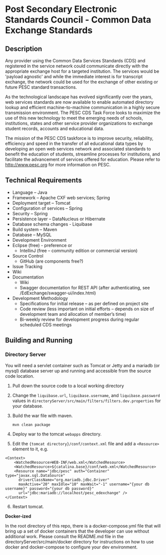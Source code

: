 # Post Secondary Electronic Standards Council - Common Data Exchange Standards

## Description
Any provider using the Common Data Services Standards (CDS) and registered in the service network could communicate directly with the appropriate exchange host for a targeted institution. The services would be 'payload agnostic' and while the immediate interest is for transcript exchange, the network could be used for the exchange of other existing or future PESC standard transactions.

As the technological landscape has evolved significantly over the years, web services standards are now available to enable automated directory lookup and efficient machine-to-machine communication in a highly secure transmission environment. The PESC CDS Task Force looks to maximize the use of this new technology to meet the emerging needs of schools, institutions, states and other service provider organizations to exchange student records, accounts and educational data.

The mission of the PESC CDS taskforce is to improve security, reliability, efficiency and speed in the transfer of all educational data types by developing an open web services network and associated standards to benefit the education of students, streamline processes for institutions, and facilitate the advancement of services offered for education.  Please refer to http://www.pesc.org for more information on PESC.

## Technical Requirements
-  Language – Java
-  Framework – Apache CXF web services; Spring
-  Deployment target – Tomcat
-  Configuration of services – Spring
-  Security – Spring
-  Persistence layer – DataNucleus or Hibernate
-  Database schema changes - Liquibase
-  Build system – Maven
-  Database – MySQL 
-  Development Environment
-  Eclipse (free) - preference or
     - IntellinJ (free – community edition or commercial version)
-  Source Control
     - GitHub (are components free?)
-  Issue Tracking
-  Wiki
-  Documentation
     - Wiki
     - Swagger documentation for REST API (after authenticating, see <baseURL>/EdExchange/swagger-ui/index.html)
-  Development Methodology
     - Specifications for initial release – as per defined on project site
     - Code review (less important on initial efforts – depends on size of development team and allocation of member’s time)
     - Bi-weekly review for development progress during regular scheduled CDS meetings

## Building and Running

### Directory Server

You will need a servlet container such as Tomcat or Jetty and a mariadb (or mysql) database server up and running and accessible from the source code location.

1. Pull down the source code to a local working directory
2. Change the `liquibase.url`, `liquibase.username`, and `liquibase.password` values in `directoryServer/src/main/filters/filters.dev.properties` for your database.
3. Build the war file with maven.

    `mvn clean package`
4. Deploy war to the tomcat `webapps` directory.
5. Edit the `{tomcat directory}/conf/context.xml` file and add a `<Resource>` element to it, e.g.

```
<Context>
    <WatchedResource>WEB-INF/web.xml</WatchedResource>
    <WatchedResource>${catalina.base}/conf/web.xml</WatchedResource>
    <Resource name="jdbc/pesc" auth="Container" type="javax.sql.DataSource"
      driverClassName="org.mariadb.jdbc.Driver"
      maxActive="20" maxIdle="10" maxWait="-1" username="{your db username}" password="{your db password}"
      url="jdbc:mariadb://localhost/pesc_edexchange" />
</Context>
```
6. Restart tomcat.


**Docker-ized**

In the root directory of this repo, there is a docker-compose.yml file that will bring up a set of docker containers
that the developer can use without additional work. Please consult the README.md file in the directoryServer/src/main/docker
directory for instructions on how to use docker and docker-compose to configure your dev environment.
